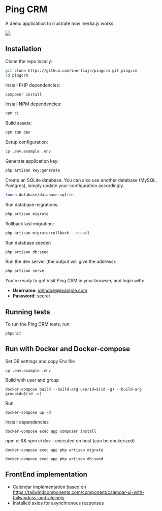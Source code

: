 # Ping CRM

A demo application to illustrate how Inertia.js works.

![](https://raw.githubusercontent.com/inertiajs/pingcrm/master/screenshot.png)

## Installation

Clone the repo locally:

```sh
git clone https://github.com/inertiajs/pingcrm.git pingcrm
cd pingcrm
```

Install PHP dependencies:

```sh
composer install
```

Install NPM dependencies:

```sh
npm ci
```

Build assets:

```sh
npm run dev
```

Setup configuration:

```sh
cp .env.example .env
```

Generate application key:

```sh
php artisan key:generate
```

Create an SQLite database. You can also use another database (MySQL, Postgres), simply update your configuration accordingly.

```sh
touch database/database.sqlite
```

Run database migrations:

```sh
php artisan migrate
```

Rollback last migration:
```sh
php artisan migrate:rollback --step=1
```

Run database seeder:

```sh
php artisan db:seed
```

Run the dev server (the output will give the address):

```sh
php artisan serve
```

You're ready to go! Visit Ping CRM in your browser, and login with:

- **Username:** johndoe@example.com
- **Password:** secret

## Running tests

To run the Ping CRM tests, run:

```
phpunit
```

## Run with Docker and Docker-compose

Set DB settings and copy Env file
```shell
cp .env.example .env
```

Build with user and group
```shell
docker-compose build --build-arg userid=$(id -g) --build-arg groupid=$(id -u)
```

Run
```shell
docker-compose up -d
```

Install dependencies
```shell
docker-compose exec app composer install
```

npm ci && npm ci dev - executed on host (can be dockerized)

```shell
docker-compose exec app php artisan migrate
```

```shell
docker-compose exec app php artisan db:seed
```

## FrontEnd implementation
* Calendar implementation based on https://tailwindcomponents.com/component/calendar-ui-with-tailwindcss-and-alpinejs
* Installed axios for asynchronous responses

